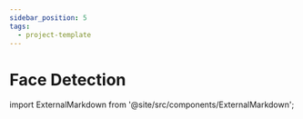 ```yaml
---
sidebar_position: 5
tags:
  - project-template
---
```


# Face Detection

import ExternalMarkdown from '@site/src/components/ExternalMarkdown';

<ExternalMarkdown
  url="https://raw.githubusercontent.com/XpressAI/x-template-face_detection/main/README.md"
  placeholder="Content is unavailable or the specified section is not found."
/>

